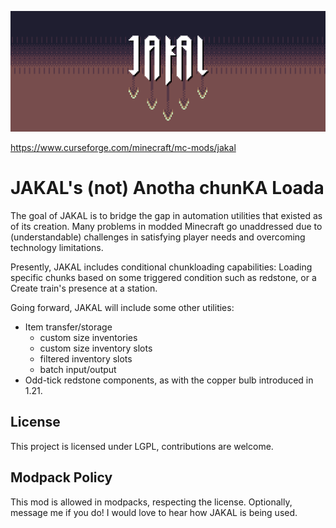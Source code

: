 ![Jackal Logo](JackalLogo_hd.png)

https://www.curseforge.com/minecraft/mc-mods/jakal

# JAKAL's (not) Anotha chunKA Loada

The goal of JAKAL is to bridge the gap in automation utilities that existed as of its creation. Many problems in modded Minecraft go unaddressed due to (understandable) challenges in satisfying player needs and overcoming technology limitations.

Presently, JAKAL includes conditional chunkloading capabilities: Loading specific chunks based on some triggered condition such as redstone, or a Create train's presence at a station.

Going forward, JAKAL will include some other utilities:
- Item transfer/storage
    + custom size inventories
    + custom size inventory slots
    + filtered inventory slots
    + batch input/output
- Odd-tick redstone components, as with the copper bulb introduced in 1.21.

## License
This project is licensed under LGPL, contributions are welcome.

## Modpack Policy
This mod is allowed in modpacks, respecting the license. Optionally, message me if you do! I would love to hear how JAKAL is being used.